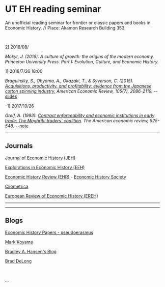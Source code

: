# UT EH reading seminar

An unofficial reading seminar for frontier or classic papers and books in Economic History. 
// Place: Akamon Research Building 353.

<br />

2] 2018/08/

*Mokyr, J. (2016). A culture of growth: the origins of the modern economy. Princeton University Press. Part I: Evolution, Culture, and Economic History.* 

1] 2018/7/26 18:00

*Braguinsky, S., Ohyama, A., Okazaki, T., & Syverson, C. (2015). [Acquisitions, productivity, and profitability: evidence from the Japanese cotton spinning industry.](https://www.aeaweb.org/articles?id=10.1257/aer.20140150) American Economic Review, 105(7), 2086-2119.* --[slides](https://github.com/Alalalalaki/UT_EH/blob/master/historypre/Okazaki2015AER.pdf) 

-1] 2017/10/26

*Greif, A. (1993). [Contract enforceability and economic institutions in early trade: The Maghribi traders' coalition](https://www.jstor.org/stable/pdf/2117532.pdf). The American economic review, 525-548.* --[note](https://github.com/Alalalalaki/UT_EH/blob/master/historypre/Grief1993_2017:10.pdf)

------

## Journals

[Journal of Economic History (JEH)](https://www.cambridge.org/core/journals/journal-of-economic-history)

[Explorations in Economic History (EEH)](https://www.sciencedirect.com/journal/explorations-in-economic-history)

[Economic History Review (EHR)](https://onlinelibrary.wiley.com/journal/14680289) - [Economic History Society](http://www.ehs.org.uk/journal/)

[Cliometrica](https://link.springer.com/search?sortOrder=newestFirst&facet-content-type=Article&facet-journal-id=11698)

[European Review of Economic History (EREH)](https://academic.oup.com/ereh/advance-articles)

------

------

## Blogs

[Economic History Papers - pseudoerasmus](https://pseudoerasmus.com/papers/)

[Mark Koyama](https://medium.com/@MarkKoyama/could-rome-have-had-an-industrial-revolution-4126717370a2) 

[Bradley A. Hansen's Blog](http://bradleyahansen.blogspot.com/2018/06/how-i-became-business-historian-bit-of.html)

[Brad DeLong](http://www.bradford-delong.com/2018/07/why-was-the-20th-century-not-a-chinese-century-an-outtake-from-slouching-towards-utopia-an-economic-history-of-the-long.html)

<br />

... 
